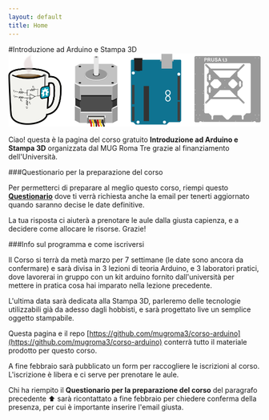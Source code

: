 ```yaml
---
layout: default
title: Home
---
```


#Introduzione ad Arduino e Stampa 3D
![mug_arduino_stampa3d](images/header_introduzione.png "Mug StepperMotor Arduino Stampa3D")

Ciao! questa è la pagina del corso gratuito **Introduzione ad Arduino e Stampa 3D** organizzata dal MUG Roma Tre grazie al finanziamento dell'Università.

###Questionario per la preparazione del corso

Per permetterci di preparare al meglio questo corso, riempi questo
<br>**[Questionario](http://goo.gl/forms/8womjGBs7B)** dove ti verrà richiesta anche la email per tenerti aggiornato quando saranno decise le date definitive.

La tua risposta ci aiuterà a prenotare le aule dalla giusta capienza, e a decidere come allocare le risorse. Grazie!

###Info sul programma e come iscriversi

Il Corso si terrà da metà marzo per 7 settimane (le date sono ancora da confermare) e sarà divisa in 3 lezioni di teoria Arduino, e 3 laboratori pratici, dove lavorerai in gruppo con un kit arduino fornito dall'università per mettere in pratica cosa hai imparato nella lezione precedente. 

L'ultima data sarà dedicata alla Stampa 3D, parleremo delle tecnologie utilizzabili già da adesso dagli hobbisti, e sarà progettato live un semplice oggetto stampabile. 

Questa pagina e il repo [https://github.com/mugroma3/corso-arduino](https://github.com/mugroma3/corso-arduino) conterrà tutto il materiale prodotto per questo corso.

A fine febbraio sarà pubblicato un form per raccogliere le iscrizioni al corso.
L'iscrizione è libera e ci serve per prenotare le aule. 

Chi ha riempito il **Questionario per la preparazione del corso** del paragrafo precedente ⬆ sarà ricontattato a fine febbraio per chiedere conferma della presenza, per cui è importante inserire l'email giusta. 